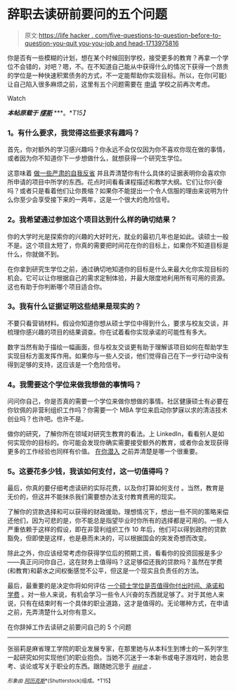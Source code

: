 # 辞职去读研前要问的五个问题

> 原文:[https://life hacker . com/five-questions-to-question-before-to-question-you-quit you-you-job and head-1713975816](https://lifehacker.com/five-questions-to-ask-before-you-quit-your-job-and-head-1713975816)

你是否有一些模糊的计划，想在某个时候回到学校，接受更多的教育？再拿一个学位不会错的，对吧？嗯，不。在不知道自己能从中获得什么的情况下获得一个昂贵的学位是一种快速积累债务的方式，不一定能帮助你实现目标。所以，在你(可能)让自己陷入很多麻烦之前，这里有五个问题需要在 [申请](https://www.themuse.com/advice/applying-to-grad-school-your-monthbymonth-guide) 学校之前再次考虑。

Watch

***本帖原载于*** [***缪斯***](https://www.themuse.com/advice/5-questions-to-ask-yourself-before-you-just-quit-your-job-and-head-to-graduate-school) ***。**T15】*

### **1。有什么要求，我觉得这些要求有趣吗？**

首先，你对额外的学习感兴趣吗？你永远不会仅仅因为你不喜欢你现在做的事情，或者因为你不知道你下一步想做什么，就想获得一个研究生学位。

这意味着 [做一些严肃的自我反省](https://lifehacker.com/should-i-go-to-grad-school-509484999) 并且弄清楚你有什么具体的证据表明你会喜欢你所申请的项目中所学的东西。花点时间看看课程描述和教学大纲。它们让你兴奋吗？或者只是看着他们让你畏缩？如果你不能提出一个令人信服的理由来说明为什么你至少会享受接下来的一两年，这是一个很大的危险信号。

### **2。我希望通过参加这个项目达到什么样的确切结果？**

你的大学时光是探索你的兴趣的大好时光，就业的最初几年也是如此。读硕士一般不是。这个项目太短了，你真的需要把时间花在你的目标上，如果你不知道目标是什么，你就做不到。

在你拿到研究生学位之前，通过确切地知道你的目标是什么来最大化你实现目标的机会。它可以让你根据自己的需求定制体验，并最大限度地利用所有可用的资源。这也有助于你判断哪个项目适合你。

### **3。我有什么证据证明这些结果是现实的？**

不要只看营销材料。假设你知道你想从硕士学位中得到什么，要求与校友交谈，并梳理你感兴趣的项目的结果调查。你在试着看你实现承诺的可能性有多大。

数字当然有助于描绘一幅画面，但与校友交谈更有助于理解该项目如何在帮助学生实现目标方面发挥作用。如果你与一些人交谈，他们觉得自己在下一步行动中没有得到足够的支持，这应该是一个危险信号。

### **4。我需要这个学位来做我想做的事情吗？**

问问你自己，你是否真的需要一个学位来做你想做的事情。社区健康硕士有必要在你钦佩的非营利组织工作吗？你需要一个 MBA 学位来启动你梦寐以求的清洁技术创业吗？也许吧。也许不是。

做你的研究，了解你所在领域对研究生教育的看法。上 LinkedIn，看看别人是如何实现你的目标的。你可能会发现你确实需要接受额外的教育，或者你会发现获得更多的工作经验也同样有价值。 [在你潜入](https://lifehacker.com/seven-things-i-wish-i-knew-before-going-to-graduate-sch-1609488711) 之前弄清楚是哪一个很重要。

### **5。这要花多少钱，我该如何支付，这一切值得吗？**

最后，你真的要仔细考虑读研的实际花费，以及你打算如何支付 。当然，教育是无价的，但这并不能抹杀我们需要想办法支付教育费用的现实。

了解你的贷款选择和可以获得的财政援助。理想情况下，想出一些不同的策略来偿还他们，因为可悲的是，你不能总是指望毕业时你所有的选择都是可用的。一些人严重依赖于这样的假设，即在非营利组织工作 10 年后，他们可以得到政府的贷款豁免，但即使是这样，也是悬而未决的，可以根据国会的突发奇想而改变。

除此之外，你应该经常考虑你获得学位后的预期工资，看看你的投资回报是多少——真正问问你自己，这在财务上值得吗？这足够偿还我的贷款吗？虽然在学费(和教育)和薪水之间权衡感觉不公平，但这是一个现实且负责任的方法。

最后，最重要的是决定你将如何评估 [一个硕士学位是否值得你付出时间、承诺和学费](https://www.themuse.com/advice/is-grad-school-worth-the-cost) 。对一些人来说，有机会学习一些令人兴奋的东西就足够了。对于其他人来说，只有在结束时有一个具体的职业道路，这才是值得的。无论哪种方式，在申请之前，先弄清楚什么对你有意义。

在你辞掉工作去读研之前要问自己的 5 个问题

* * *

张丽莉是麻省理工学院的职业发展专家，在那里她与从本科生到博士的一系列学生一起研究如何实现他们的职业抱负。当她不沉迷于一本新书或电子游戏时，她会思考、谈论或写关于职业的东西。跟随她沉思于 [<small>*碎碎念*</small>](https://twitter.com/lzhng) <small>*。*</small>

<small>*形象由*</small> [<small>*阿历克斯*</small>](http://www.shutterstock.com/pic-246196531/stock-photo-bitmap-concept-of-investment-in-education-with-coins-books-and-scales.html)<small>*(Shutterstock)组成。*T15】</small>